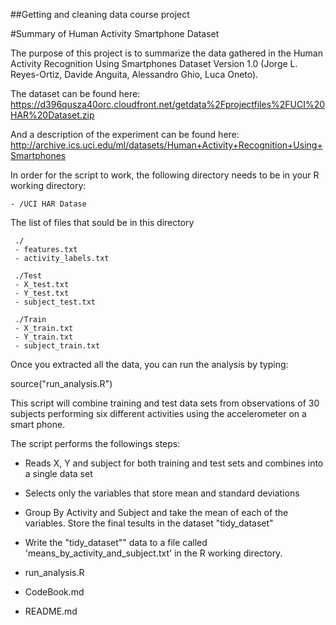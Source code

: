 ##Getting and cleaning data course project

#Summary of Human Activity Smartphone Dataset

The purpose of this project is to summarize the data gathered in the Human Activity Recognition Using Smartphones Dataset Version 1.0 (Jorge L. Reyes-Ortiz, Davide Anguita, Alessandro Ghio, Luca Oneto).

The dataset can be found here:
https://d396qusza40orc.cloudfront.net/getdata%2Fprojectfiles%2FUCI%20HAR%20Dataset.zip

And a description of the experiment can be found here:
http://archive.ics.uci.edu/ml/datasets/Human+Activity+Recognition+Using+Smartphones

In order for the script to work, the following directory needs to be in your R working
directory:

    - /UCI HAR Datase
    
The list of files that sould be in this directory   
     
     ./
     - features.txt
     - activity_labels.txt
     
     ./Test
     - X_test.txt
     - Y_test.txt
     - subject_test.txt
     
     ./Train
     - X_train.txt
     - Y_train.txt
     - subject_train.txt

Once you extracted all the data, you can run the analysis by typing:

source("run_analysis.R") 



This script will combine training and test data sets from observations of 30 subjects performing six different activities using the accelerometer on a smart phone. 

The script performs the followings steps:
  
   - Reads X, Y and subject for both training and test sets and combines into a single data set
   - Selects only the variables that store mean and standard deviations
   - Group By Activity and Subject and take the mean of each of the variables. Store the final tesults in the dataset "tidy_dataset"
   - Write the "tidy_dataset"" data to a file called 'means_by_activity_and_subject.txt' in the R working directory.
  

   - run_analysis.R
   - CodeBook.md
   - README.md
